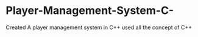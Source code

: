 # Player-Management-System-C-
Created A player management system in C++ used all the concept of C++
